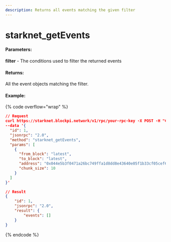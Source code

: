 ```yaml
---
description: Returns all events matching the given filter
---
```


# starknet\_getEvents

#### **Parameters:**

**filter** - The conditions used to filter the returned events

#### **Returns:**

All the event objects matching the filter.

#### Example:

{% code overflow="wrap" %}
```json
// Request
curl https://starknet.blockpi.network/v1/rpc/your-rpc-key -X POST -H "Content-Type: application/json" 
--data '{
  "id": 1,
  "jsonrpc": "2.0",
  "method": "starknet_getEvents",
  "params": [
    {
      "from_block": "latest",
      "to_block": "latest",
      "address": "0x044e5b3f0471a26bc749ffa1d8dd8e43640e05f1b33cf05cef6adee6f5b1b4cf",
      "chunk_size": 10
    }
  ]
}'

// Result
{
    "id": 1,
    "jsonrpc": "2.0",
    "result": {
        "events": []
    }
}
```
{% endcode %}
